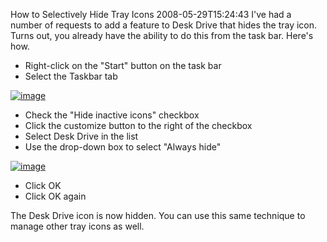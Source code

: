 How to Selectively Hide Tray Icons
2008-05-29T15:24:43
I've had a number of requests to add a feature to Desk Drive that hides the tray icon. Turns out, you already have the ability to do this from the task bar. Here's how.

  * Right-click on the "Start" button on the task bar
  * Select the Taskbar tab   
  
[![image](/cdn/images/blog/HowtoSelectivelyHideTrayIcons_A063/image_thumb.png)](/cdn/images/blog/HowtoSelectivelyHideTrayIcons_A063/image.png)
  * Check the "Hide inactive icons" checkbox
  * Click the customize button to the right of the checkbox
  * Select Desk Drive in the list
  * Use the drop-down box to select "Always hide"   
  
[![image](/cdn/images/blog/HowtoSelectivelyHideTrayIcons_A063/image_thumb_3.png)](/cdn/images/blog/HowtoSelectivelyHideTrayIcons_A063/image_3.png)
  * Click OK
  * Click OK again

The Desk Drive icon is now hidden. You can use this same technique to manage other tray icons as well.
